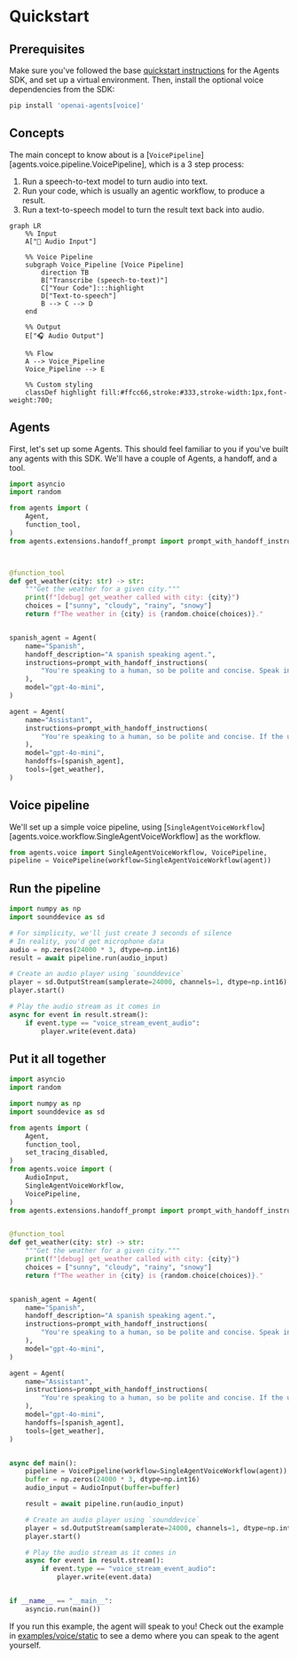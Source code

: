 # Quickstart

## Prerequisites

Make sure you've followed the base [quickstart instructions](../quickstart.md) for the Agents SDK, and set up a virtual environment. Then, install the optional voice dependencies from the SDK:

```bash
pip install 'openai-agents[voice]'
```

## Concepts

The main concept to know about is a [`VoicePipeline`][agents.voice.pipeline.VoicePipeline], which is a 3 step process:

1. Run a speech-to-text model to turn audio into text.
2. Run your code, which is usually an agentic workflow, to produce a result.
3. Run a text-to-speech model to turn the result text back into audio.

```mermaid
graph LR
    %% Input
    A["🎤 Audio Input"]

    %% Voice Pipeline
    subgraph Voice_Pipeline [Voice Pipeline]
        direction TB
        B["Transcribe (speech-to-text)"]
        C["Your Code"]:::highlight
        D["Text-to-speech"]
        B --> C --> D
    end

    %% Output
    E["🎧 Audio Output"]

    %% Flow
    A --> Voice_Pipeline
    Voice_Pipeline --> E

    %% Custom styling
    classDef highlight fill:#ffcc66,stroke:#333,stroke-width:1px,font-weight:700;

```

## Agents

First, let's set up some Agents. This should feel familiar to you if you've built any agents with this SDK. We'll have a couple of Agents, a handoff, and a tool.

```python
import asyncio
import random

from agents import (
    Agent,
    function_tool,
)
from agents.extensions.handoff_prompt import prompt_with_handoff_instructions



@function_tool
def get_weather(city: str) -> str:
    """Get the weather for a given city."""
    print(f"[debug] get_weather called with city: {city}")
    choices = ["sunny", "cloudy", "rainy", "snowy"]
    return f"The weather in {city} is {random.choice(choices)}."


spanish_agent = Agent(
    name="Spanish",
    handoff_description="A spanish speaking agent.",
    instructions=prompt_with_handoff_instructions(
        "You're speaking to a human, so be polite and concise. Speak in Spanish.",
    ),
    model="gpt-4o-mini",
)

agent = Agent(
    name="Assistant",
    instructions=prompt_with_handoff_instructions(
        "You're speaking to a human, so be polite and concise. If the user speaks in Spanish, handoff to the spanish agent.",
    ),
    model="gpt-4o-mini",
    handoffs=[spanish_agent],
    tools=[get_weather],
)
```

## Voice pipeline

We'll set up a simple voice pipeline, using [`SingleAgentVoiceWorkflow`][agents.voice.workflow.SingleAgentVoiceWorkflow] as the workflow.

```python
from agents.voice import SingleAgentVoiceWorkflow, VoicePipeline,
pipeline = VoicePipeline(workflow=SingleAgentVoiceWorkflow(agent))
```

## Run the pipeline

```python
import numpy as np
import sounddevice as sd

# For simplicity, we'll just create 3 seconds of silence
# In reality, you'd get microphone data
audio = np.zeros(24000 * 3, dtype=np.int16)
result = await pipeline.run(audio_input)

# Create an audio player using `sounddevice`
player = sd.OutputStream(samplerate=24000, channels=1, dtype=np.int16)
player.start()

# Play the audio stream as it comes in
async for event in result.stream():
    if event.type == "voice_stream_event_audio":
        player.write(event.data)

```

## Put it all together

```python
import asyncio
import random

import numpy as np
import sounddevice as sd

from agents import (
    Agent,
    function_tool,
    set_tracing_disabled,
)
from agents.voice import (
    AudioInput,
    SingleAgentVoiceWorkflow,
    VoicePipeline,
)
from agents.extensions.handoff_prompt import prompt_with_handoff_instructions


@function_tool
def get_weather(city: str) -> str:
    """Get the weather for a given city."""
    print(f"[debug] get_weather called with city: {city}")
    choices = ["sunny", "cloudy", "rainy", "snowy"]
    return f"The weather in {city} is {random.choice(choices)}."


spanish_agent = Agent(
    name="Spanish",
    handoff_description="A spanish speaking agent.",
    instructions=prompt_with_handoff_instructions(
        "You're speaking to a human, so be polite and concise. Speak in Spanish.",
    ),
    model="gpt-4o-mini",
)

agent = Agent(
    name="Assistant",
    instructions=prompt_with_handoff_instructions(
        "You're speaking to a human, so be polite and concise. If the user speaks in Spanish, handoff to the spanish agent.",
    ),
    model="gpt-4o-mini",
    handoffs=[spanish_agent],
    tools=[get_weather],
)


async def main():
    pipeline = VoicePipeline(workflow=SingleAgentVoiceWorkflow(agent))
    buffer = np.zeros(24000 * 3, dtype=np.int16)
    audio_input = AudioInput(buffer=buffer)

    result = await pipeline.run(audio_input)

    # Create an audio player using `sounddevice`
    player = sd.OutputStream(samplerate=24000, channels=1, dtype=np.int16)
    player.start()

    # Play the audio stream as it comes in
    async for event in result.stream():
        if event.type == "voice_stream_event_audio":
            player.write(event.data)


if __name__ == "__main__":
    asyncio.run(main())
```

If you run this example, the agent will speak to you! Check out the example in [examples/voice/static](https://github.com/openai/openai-agents-python/tree/main/examples/voice/static) to see a demo where you can speak to the agent yourself.
